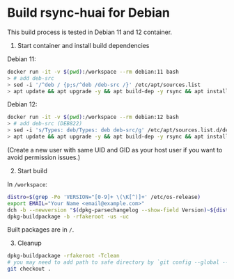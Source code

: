 # Build rsync-huai for Debian

This build process is tested in Debian 11 and 12 container.

1. Start container and install build dependencies

Debian 11:

```bash
docker run -it -v $(pwd):/workspace --rm debian:11 bash
> # add deb-src
> sed -i '/^deb / {p;s/^deb /deb-src /}' /etc/apt/sources.list
> apt update && apt upgrade -y && apt build-dep -y rsync && apt install -y git python3 python3-cmarkgfm devscripts
```

Debian 12:

```bash
docker run -it -v $(pwd):/workspace --rm debian:12 bash
> # add deb-src (DEB822)
> sed -i 's/Types: deb/Types: deb deb-src/g' /etc/apt/sources.list.d/debian.sources
> apt update && apt upgrade -y && apt build-dep -y rsync && apt install -y git devscripts
```

(Create a new user with same UID and GID as your host user if you want to avoid permission issues.)

2. Start build

In `/workspace`:

```bash
distro=$(grep -Po 'VERSION="[0-9]+ \(\K[^)]+' /etc/os-release)
export EMAIL="Your Name <email@example.com>"
dch -b --newversion "$(dpkg-parsechangelog --show-field Version)~${distro}1" "Build for ${distro}."
dpkg-buildpackage -b -rfakeroot -us -uc
```

Built packages are in `/`.

3. Cleanup

```bash
dpkg-buildpackage -rfakeroot -Tclean
# you may need to add path to safe directory by `git config --global --add safe.directory /workspace`
git checkout .
```
